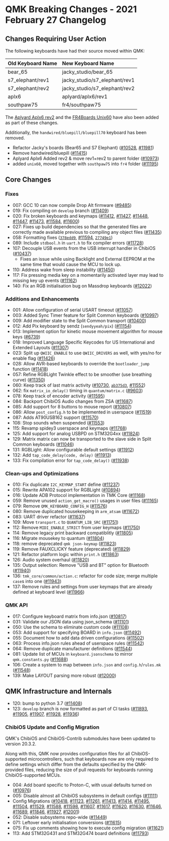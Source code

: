 # QMK Breaking Changes - 2021 February 27 Changelog

## Changes Requiring User Action

The following keyboards have had their source moved within QMK:

Old Keyboard Name | New Keyboard Name
:---------------- | :----------------
bear_65 | jacky_studio/bear_65
s7_elephant/rev1 | jacky_studio/s7_elephant/rev1
s7_elephant/rev2 | jacky_studio/s7_elephant/rev2
aplx6 | aplyard/aplx6/rev1
southpaw75 | fr4/southpaw75

The [Aplyard Aplx6 rev2](https://github.com/qmk/qmk_firmware/tree/0.12.0/keyboards/aplyard/aplx6/rev1) and the [FR4Boards Unix60](https://github.com/qmk/qmk_firmware/tree/0.12.0/keyboards/fr4/unix60) have also been added as part of these changes.

Additionally, the `handwired/bluepill/bluepill70` keyboard has been removed.

* Refactor Jacky's boards (Bear65 and S7 Elephant) ([#10528](https://github.com/qmk/qmk_firmware/pull/10528), [#11981](https://github.com/qmk/qmk_firmware/pull/11981))
* Remove handwired/bluepill ([#11415](https://github.com/qmk/qmk_firmware/pull/11415))
* Aplyard Aplx6 Added rev2 & move rev1+rev2 to parent folder ([#10973](https://github.com/qmk/qmk_firmware/pull/10973))
* added `unix60`, moved together with `southpaw75` into `fr4` folder ([#11195](https://github.com/qmk/qmk_firmware/pull/11195))


## Core Changes

### Fixes

* 007: GCC 10 can now compile Drop Alt firmware ([#9485](https://github.com/qmk/qmk_firmware/pull/9485))
* 019: Fix compiling on `develop` branch ([#11409](https://github.com/qmk/qmk_firmware/pull/11409))
* 020: Fix broken keyboards and keymaps ([#11412](https://github.com/qmk/qmk_firmware/pull/11412), [#11427](https://github.com/qmk/qmk_firmware/pull/11427), [#11448](https://github.com/qmk/qmk_firmware/pull/11448), [#11447](https://github.com/qmk/qmk_firmware/pull/11447), [#11473](https://github.com/qmk/qmk_firmware/pull/11473), [#11584](https://github.com/qmk/qmk_firmware/pull/11584), [#11600](https://github.com/qmk/qmk_firmware/pull/11600))
* 027: Fixes up build dependencies so that the generated files are correctly made available previous to compiling any object files ([#11435](https://github.com/qmk/qmk_firmware/pull/11435))
* 058: Formatting fixes ([`378edd9`](https://github.com/qmk/qmk_firmware/commit/378edd9491f2ab0d3d8a970c9a8e64bc03ca15cf), [#11594](https://github.com/qmk/qmk_firmware/pull/11594), [`27749e1`](https://github.com/qmk/qmk_firmware/commit/27749e1c967c02c05e62a89a0ae2776dd7e5158c))
* 089: Include `stdbool.h` in `uart.h` to fix compiler errors ([#11728](https://github.com/qmk/qmk_firmware/pull/11728))
* 107: Decouple USB events from the USB interrupt handler in ChibiOS ([#10437](https://github.com/qmk/qmk_firmware/pull/10437))
  * Fixes an issue while using Backlight and External EEPROM at the same time that would cause the MCU to lock up.
* 110: Address wake from sleep instability ([#11450](https://github.com/qmk/qmk_firmware/pull/11450))
* 117: Fix pressing media key on a momentarily activated layer may lead to missing key up events ([#11162](https://github.com/qmk/qmk_firmware/pull/11162))
* 140: Fix an RGB initialisation bug on Massdrop keyboards ([#12022](https://github.com/qmk/qmk_firmware/pull/12022))

### Additions and Enhancements

* 001: Allow configuration of serial USART timeout ([#11057](https://github.com/qmk/qmk_firmware/pull/11057))
* 003: Added Sync Timer feature for Split Common keyboards ([#10997](https://github.com/qmk/qmk_firmware/pull/10997))
* 009: Add modifier state to the Split Common transport ([#10400](https://github.com/qmk/qmk_firmware/pull/10400))
* 012: Add Pix keyboard by sendz (`sendyyeah/pix`) ([#11154](https://github.com/qmk/qmk_firmware/pull/11154))
* 013: Implement option for kinetic mouse movement algorithm for mouse keys ([#6739](https://github.com/qmk/qmk_firmware/pull/6739))
* 018: Improved Language Specific Keycodes for US International and Extended Layouts ([#11307](https://github.com/qmk/qmk_firmware/pull/11307))
* 023: Split up `QWIIC_ENABLE` to use `QWIIC_DRIVERS` as well, with yes/no for enable flag ([#11426](https://github.com/qmk/qmk_firmware/pull/11426))
* 028: Allow AVR-based keyboards to override the `bootloader_jump` function ([#11418](https://github.com/qmk/qmk_firmware/pull/11418))
* 057: Refine RGBLight Twinkle effect to be smoother (use breathing curve) ([#11350](https://github.com/qmk/qmk_firmware/pull/11350))
* 060: Keep track of last matrix activity ([#10730](https://github.com/qmk/qmk_firmware/pull/10730), [`ab375d3`](https://github.com/qmk/qmk_firmware/commit/ab375d3d075c105f09a1ddd0e155f178225518bc), [#11552](https://github.com/qmk/qmk_firmware/pull/11552))
* 062: fix `matrix_io_delay()` timing in `quantum/matrix.c` ([#9603](https://github.com/qmk/qmk_firmware/pull/9603))
* 078: Keep track of encoder activity ([#11595](https://github.com/qmk/qmk_firmware/pull/11595))
* 084: Backport ChibiOS Audio changes from ZSA ([#11687](https://github.com/qmk/qmk_firmware/pull/11687))
* 085: Add support for 8 buttons to mouse report ([#10807](https://github.com/qmk/qmk_firmware/pull/10807))
* 086: Allow `post_config.h` to be implemented in userspace ([#11519](https://github.com/qmk/qmk_firmware/pull/11519))
* 087: Adds AT90USB162 support ([#11570](https://github.com/qmk/qmk_firmware/pull/11570))
* 108: Stop sounds when suspended ([#11553](https://github.com/qmk/qmk_firmware/pull/11553))
* 115: Revamp spidey3 userspace and keymaps ([#11768](https://github.com/qmk/qmk_firmware/pull/11768))
* 125: Add support for analog USBPD on STM32G4xx ([#11824](https://github.com/qmk/qmk_firmware/pull/11824))
* 129: Matrix matrix can now be transported to the slave side in Split Common keyboards ([#11046](https://github.com/qmk/qmk_firmware/pull/11046))
* 131: RGBLight: Allow configurable default settings ([#11912](https://github.com/qmk/qmk_firmware/pull/11912))
* 132: Add `tap_code_delay(code, delay)` ([#11913](https://github.com/qmk/qmk_firmware/pull/11913))
* 133: Fix compilation error for `tap_code_delay()` ([#11938](https://github.com/qmk/qmk_firmware/pull/11938))

### Clean-ups and Optimizations

* 010: Fix duplicate `I2C_KEYMAP_START` define ([#11237](https://github.com/qmk/qmk_firmware/pull/11237))
* 015: Rewrite APA102 support for RGBLight ([#10894](https://github.com/qmk/qmk_firmware/pull/10894))
* 016: Update ADB Protocol implementation in TMK Core ([#11168](https://github.com/qmk/qmk_firmware/pull/11168))
* 059: Remove unused `action_get_macro()` usages in user files ([#11165](https://github.com/qmk/qmk_firmware/pull/11165))
* 079: Remove `QMK_KEYBOARD_CONFIG_H` ([#11576](https://github.com/qmk/qmk_firmware/pull/11576))
* 080: Remove duplicated housekeeping in `arm_atsam` ([#11672](https://github.com/qmk/qmk_firmware/pull/11672))
* 083: UART driver refactor ([#11637](https://github.com/qmk/qmk_firmware/pull/11637))
* 109: Move `transport.c` to `QUANTUM_LIB_SRC` ([#11751](https://github.com/qmk/qmk_firmware/pull/11751))
* 112: Remove `MIDI_ENABLE_STRICT` from user keymaps ([#11750](https://github.com/qmk/qmk_firmware/pull/11750))
* 114: Remove legacy print backward compatiblitly ([#11805](https://github.com/qmk/qmk_firmware/pull/11805))
* 116: Migrate mousekey to quantum ([#11804](https://github.com/qmk/qmk_firmware/pull/11804))
* 118: remove deprecated `qmk json-keymap` ([#11823](https://github.com/qmk/qmk_firmware/pull/11823))
* 119: Remove FAUXCLICKY feature (deprecated) ([#11829](https://github.com/qmk/qmk_firmware/pull/11829))
* 121: Refactor platform logic within `print.h` ([#11863](https://github.com/qmk/qmk_firmware/pull/11863))
* 126: Audio system overhaul ([#11820](https://github.com/qmk/qmk_firmware/pull/11820))
* 135: Output selection: Remove "USB and BT" option for Bluetooth ([#11940](https://github.com/qmk/qmk_firmware/pull/11940))
* 136: `tmk_core/common/action.c`: refactor for code size; merge multiple `case`s into one ([#11943](https://github.com/qmk/qmk_firmware/pull/11943))
* 137: Remove rules and settings from user keymaps that are already defined at keyboard level ([#11966](https://github.com/qmk/qmk_firmware/pull/11966))

### QMK API

* 017: Configure keyboard matrix from info.json ([#10817](https://github.com/qmk/qmk_firmware/pull/10817))
* 031: Validate our JSON data using json_schema ([#11101](https://github.com/qmk/qmk_firmware/pull/11101))
* 050: Use the schema to eliminate custom code ([#11108](https://github.com/qmk/qmk_firmware/pull/11108))
* 053: Add support for specifying BOARD in `info.json` ([#11492](https://github.com/qmk/qmk_firmware/pull/11492))
* 055: Document how to add data driven configurations ([#11502](https://github.com/qmk/qmk_firmware/pull/11502))
* 063: Process info.json rules ahead of userspace rules ([#11542](https://github.com/qmk/qmk_firmware/pull/11542))
* 064: Remove duplicate manufacturer definitions ([#11544](https://github.com/qmk/qmk_firmware/pull/11544))
* 081: Update list of MCUs in `keyboard.jsonschema` to mirror `qmk.constants.py` ([#11688](https://github.com/qmk/qmk_firmware/pull/11688))
* 106: Create a system to map between `info.json` and `config.h`/`rules.mk` ([#11548](https://github.com/qmk/qmk_firmware/pull/11548))
* 139: Make LAYOUT parsing more robust ([#12000](https://github.com/qmk/qmk_firmware/pull/12000))


## QMK Infrastructure and Internals

* 120: bump to python 3.7 ([#11408](https://github.com/qmk/qmk_firmware/pull/11408))
* 123: `develop` branch is now formatted as part of CI tasks ([#11893](https://github.com/qmk/qmk_firmware/pull/11893), [#11905](https://github.com/qmk/qmk_firmware/pull/11905), [#11907](https://github.com/qmk/qmk_firmware/pull/11907), [#11928](https://github.com/qmk/qmk_firmware/pull/11928), [#11936](https://github.com/qmk/qmk_firmware/pull/11936))

### ChibiOS Update and Config Migration

QMK's ChibiOS and ChibiOS-Contrib submodules have been updated to version 20.3.2.

Along with this, QMK now provides configuration files for all ChibiOS-supported microcontrollers, such that keyboards now are only required to define settings which differ from the defaults specified by the QMK-provided files, reducing the size of pull requests for keyboards running ChibiOS-supported MCUs.

* 004: Add board specific to Proton-C, with usual defaults turned on ([#10976](https://github.com/qmk/qmk_firmware/pull/10976))
* 005: Disable almost all ChibiOS subsystems in default configs ([#11111](https://github.com/qmk/qmk_firmware/pull/11111))
* Config Migrations ([#10418](https://github.com/qmk/qmk_firmware/pull/10418), [#11123](https://github.com/qmk/qmk_firmware/pull/11123), [#11261](https://github.com/qmk/qmk_firmware/pull/11261), [#11413](https://github.com/qmk/qmk_firmware/pull/11413), [#11414](https://github.com/qmk/qmk_firmware/pull/11414), [#11495](https://github.com/qmk/qmk_firmware/pull/11495), [#11504](https://github.com/qmk/qmk_firmware/pull/11504), [#11529](https://github.com/qmk/qmk_firmware/pull/11529), [#11588](https://github.com/qmk/qmk_firmware/pull/11588), [#11598](https://github.com/qmk/qmk_firmware/pull/11598), [#11607](https://github.com/qmk/qmk_firmware/pull/11607), [#11617](https://github.com/qmk/qmk_firmware/pull/11617), [#11620](https://github.com/qmk/qmk_firmware/pull/11620), [#11630](https://github.com/qmk/qmk_firmware/pull/11630), [#11646](https://github.com/qmk/qmk_firmware/pull/11646), [#11689](https://github.com/qmk/qmk_firmware/pull/11689), [#11846](https://github.com/qmk/qmk_firmware/pull/11846), [#11927](https://github.com/qmk/qmk_firmware/pull/11927), [#12001](https://github.com/qmk/qmk_firmware/pull/12001))
* 052: Disable subsystems repo-wide ([#11449](https://github.com/qmk/qmk_firmware/pull/11449))
* 071: Leftover early initialisation conversions ([#11615](https://github.com/qmk/qmk_firmware/pull/11615))
* 075: Fix up comments showing how to execute config migration ([#11621](https://github.com/qmk/qmk_firmware/pull/11621))
* 113: Add STM32G431 and STM32G474 board definitions ([#11793](https://github.com/qmk/qmk_firmware/pull/11793))


